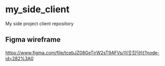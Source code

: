 # my_side_client

My side project client repository

## Figma wireframe 

https://www.figma.com/file/tcebJZ08GeTirW2sT9AFVs/이웃집닥터?node-id=282%3A0
